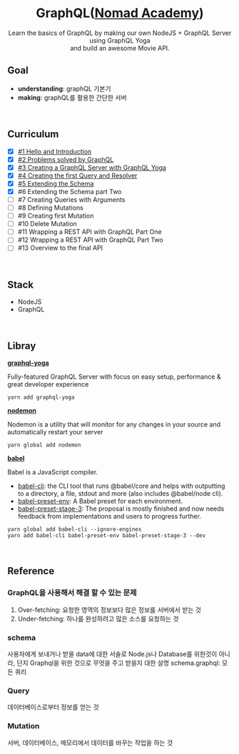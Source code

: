 <div align="center">

# GraphQL([Nomad Academy](https://academy.nomadcoders.co/p/make-a-movie-api-with-graphql-and-nodejs-super-begginner?ref=map))

Learn the basics of GraphQL by making our own NodeJS + GraphQL Server using GraphQL Yoga  
and build an awesome Movie API.

</div>

## Goal

- **understanding**: graphQL 기본기
- **making**: graphQL를 활용한 간단한 서버

</br>

## Curriculum

- [x] [#1 Hello and Introduction](https://github.com/sweetmilkys/nc-graphQL/commit/c15e35b8e1715952e1ab36618b21a890928f518b)
- [x] [#2 Problems solved by GraphQL](https://github.com/sweetmilkys/nc-graphQL/commit/924c144ebce2b982e9c5f493b4b0d6a9789282d1)
- [x] [#3 Creating a GraphQL Server with GraphQL Yoga](https://github.com/sweetmilkys/nc-graphQL/commit/140dfd02d388c96de8098350ab29194044925a49)
- [x] [#4 Creating the first Query and Resolver](https://github.com/sweetmilkys/nc-graphQL/commit/61d45d4560aedbbe557086383fbf072f06b865ee)
- [x] [#5 Extending the Schema](https://github.com/sweetmilkys/nc-graphQL/commit/3c23ffc31a15e33299e2cf66481457cc27a1343e)
- [x] #6 Extending the Schema part Two
- [ ] #7 Creating Queries with Arguments
- [ ] #8 Defining Mutations
- [ ] #9 Creating first Mutation
- [ ] #10 Delete Mutation
- [ ] #11 Wrapping a REST API with GraphQL Part One
- [ ] #12 Wrapping a REST API with GraphQL Part Two
- [ ] #13 Overview to the final API

</br>

## Stack

- NodeJS
- GraphQL

</br>

## Libray

**[graphql-yoga](https://github.com/prisma/graphql-yoga)**

Fully-featured GraphQL Server with focus on easy setup, performance & great developer experience

```
yarn add graphql-yoga
```

**[nodemon](https://nodemon.io/)**

Nodemon is a utility that will monitor for any changes in your source and automatically restart your server

```
yarn global add nodemon
```

**[babel](https://babeljs.io/)**

Babel is a JavaScript compiler.

- [babel-cli](https://babeljs.io/docs/en/6.26.3/babel-cli): the CLI tool that runs @babel/core and helps with outputting to a directory, a file, stdout and more (also includes @babel/node cli).
- [babel-preset-env](https://babeljs.io/docs/en/6.26.3/babel-preset-env): A Babel preset for each environment.
- [babel-preset-stage-3](https://babeljs.io/docs/en/6.26.3/babel-preset-stage-3): The proposal is mostly finished and now needs feedback from implementations and users to progress further.

```
yarn global add babel-cli --ignore-engines
yarn add babel-cli babel-preset-env babel-preset-stage-3 --dev
```

</br>

## Reference

### GraphQL을 사용해서 해결 할 수 있는 문제

1. Over-fetching: 요청한 영역의 정보보다 많은 정보를 서버에서 받는 것
2. Under-fetching: 하나를 완성하려고 많은 소스를 요청하는 것

### schema

사용자에게 보내거나 받을 data에 대한 서술로 Node.js나 Database를 위한것이 아니라, 단지 Graphql을 위한 것으로 무엇을 주고 받을지 대한 설명
schema.graphql: 모든 쿼리

### Query

데이터베이스로부터 정보를 얻는 것

### Mutation

서버, 데이터베이스, 메모리에서 데이터를 바꾸는 작업을 하는 것
